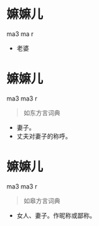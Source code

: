 # 嫲嫲儿
ma3 ma r
- 老婆

# 嫲嫲儿
ma3 ma3 r
> 如东方言词典
- 妻子。
- 丈夫对妻子的称呼。

# 嫲嫲儿
ma3 ma3 r
> 如皋方言词典
- 女人、妻子。作昵称或鄙称。
